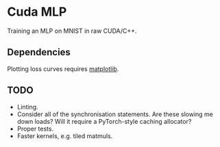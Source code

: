 # Cuda MLP
Training an MLP on MNIST in raw CUDA/C++.

## Dependencies
Plotting loss curves requires [matplotlib](https://pypi.org/project/matplotlib/).

## TODO

* Linting.
* Consider all of the synchronisation statements. Are these slowing me down loads? Will it require a PyTorch-style caching allocator?
* Proper tests.
* Faster kernels, e.g. tiled matmuls.
